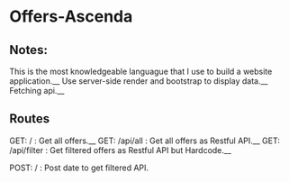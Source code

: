 # Offers-Ascenda

## Notes:
This is the most knowledgeable languague that I use to build a website application.__
Use server-side render and bootstrap to display data.__
Fetching api.__

## Routes

GET: / : Get all offers.__
GET: /api/all : Get all offers as Restful API.__
GET: /api/filter : Get filtered offers as Restful API but Hardcode.__

POST: / : Post date to get filtered API.
